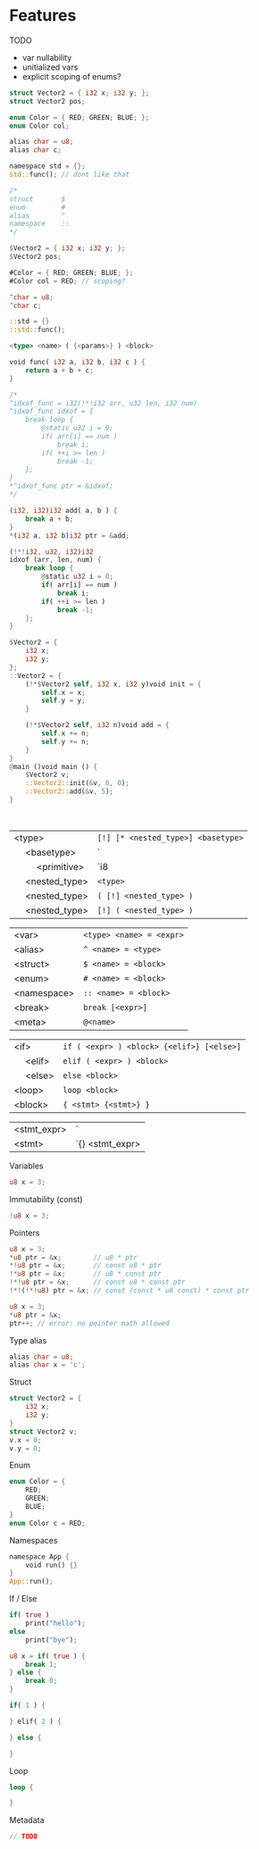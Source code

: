 # Features

TODO
- var nullability
- unitialized vars
- explicit scoping of enums?

```rs
struct Vector2 = { i32 x; i32 y; };
struct Vector2 pos;

enum Color = { RED; GREEN; BLUE; };
enum Color col;

alias char = u8;
alias char c;

namespace std = {};
std::func(); // dont like that

/*
struct       $
enum         #
alias        ^
namespace    ::
*/

$Vector2 = { i32 x; i32 y; };
$Vector2 pos;

#Color = { RED; GREEN; BLUE; };
#Color col = RED; // scoping?

^char = u8;
^char c;

::std = {}
::std::func();

```

```rs
<type> <name> ( {<params>} ) <block>

void func( i32 a, i32 b, i32 c ) {
    return a + b + c;
}

/*
^idxof_func = i32(!*!i32 arr, u32 len, i32 num)
^idxof_func idxof = {
    break loop {
        @static u32 i = 0;
        if( arr[i] == num )
            break i;
        if( ++i >= len )
            break -1;
    };
}
*^idxof_func ptr = &idxof;
*/

(i32, i32)i32 add( a, b ) {
    break a + b;
}
*(i32 a, i32 b)i32 ptr = &add;

(!*!i32, u32, i32)i32
idxof (arr, len, num) {
    break loop {
        @static u32 i = 0;
        if( arr[i] == num )
            break i;
        if( ++i >= len )
            break -1;
    };
}

```

```rs
$Vector2 = {
    i32 x;
    i32 y;
};
::Vector2 = {
    (!*$Vector2 self, i32 x, i32 y)void init = {
        self.x = x;
        self.y = y;
    }

    (!*$Vector2 self, i32 n)void add = {
        self.x += n;
        self.y += n;
    }
}
@main ()void main () {
    $Vector2 v;
    ::Vector2::init(&v, 0, 0);
    ::Vector2::add(&v, 5);
}
```

<br>

| | |
|-|-|
\<type>                     | `[!] [* <nested_type>] <basetype>`
&emsp; \<basetype>          | `<primitive> | $ <name> | # <name> | ^ <name>` <!-- $struct, #enum, ^alias -->
&emsp; &emsp; \<primitive>  | `i8 | i16 | i32 | i64 | u8 | u16 | u32 | u64 | f32 | f64 | bool`
&emsp; \<nested_type>       | `<type>` 
&emsp; \<nested_type>       | `( [!] <nested_type> )` 
&emsp; \<nested_type>       | `[!] ( <nested_type> )` 

| | |
|-|-|
\<var>       | `<type> <name> = <expr>`
\<alias>     | `^ <name> = <type>`
\<struct>    | `$ <name> = <block>`
\<enum>      | `# <name> = <block>`
\<namespace> | `:: <name> = <block>`
\<break>     | `break [<expr>]`
\<meta>      | `@<name>`

| | |
|-|-|
\<if>          | `if ( <expr> ) <block> {<elif>} [<else>]`
&emsp; \<elif> | `elif ( <expr> ) <block>`
&emsp; \<else> | `else <block>`
\<loop>        | `loop <block>`
\<block>       | `{ <stmt> {<stmt>} }`

| | |
|-|-|
\<stmt_expr> | `<if> | <loop> | <block>`
\<stmt> | `{<meta>} <stmt_expr> | (<var> | <alias> | <struct> | <enum> | <namespace> | <break>) ;`

Variables

```rs
u8 x = 3;
```

Immutability (const)

```rs
!u8 x = 3;
```

Pointers

```rs
u8 x = 3;
*u8 ptr = &x;        // u8 * ptr
*!u8 ptr = &x;       // const u8 * ptr
!*u8 ptr = &x;       // u8 * const ptr
!*!u8 ptr = &x;      // const u8 * const ptr
!*!(!*!u8) ptr = &x; // const (const * u8 const) * const ptr
```

```rs
u8 x = 3;
*u8 ptr = &x;
ptr++; // error: no pointer math allowed
```

Type alias

```rs
alias char = u8;
alias char x = 'c';
```

Struct

```rs
struct Vector2 = {
    i32 x;
    i32 y;
}
struct Vector2 v;
v.x = 0;
v.y = 0;
```

Enum

```rs
enum Color = {
    RED;
    GREEN;
    BLUE;
}
enum Color c = RED;
```

Namespaces

```rs
namespace App {
    void run() {}
}
App::run();
```

<!--
Use
```rs
namespace App {
    void run() {}
}
if( true ) {
    use App;
    run();
}
```
-->

If / Else

```rs
if( true )
    print("hello");
else
    print("bye");

u8 x = if( true ) {
    break 1;
} else {
    break 0;
}

if( 1 ) {

} elif( 2 ) {

} else {

}
```

Loop

```rs
loop {

}
```

Metadata

```rs
// TODO
```